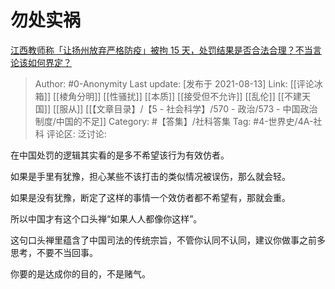 # 勿处实祸
[江西教师称「让扬州放弃严格防疫」被拘 15 天，处罚结果是否合法合理？不当言论该如何界定？](https://www.zhihu.com/question/479240905/answer/2056698459)

> Author: #0-Anonymity
> Last update: [发布于 2021-08-13]
> Link: [[评论冰箱]] [[棱角分明]] [[性骚扰]] [[本质]] [[接受但不允许]] [[乱伦]] [[不建天国]] [[服从]] [[【文章目录】/【5 - 社会科学】/570 - 政治/573 - 中国政治制度/中国的不足]]
> Category: #【答集】/社科答集
> Tag: #4-世界史/4A-社科
> 评论区:
> 泛讨论:

在中国处罚的逻辑其实看的是多不希望该行为有效仿者。

如果是手里有犹豫，担心某些不该打击的类似情况被误伤，那么就会轻。

如果是没有犹豫，断定了这样的事情一个效仿者都不希望有，那就会重。

所以中国才有这个口头禅“如果人人都像你这样”。

这句口头禅里蕴含了中国司法的传统宗旨，不管你认同不认同，建议你做事之前多思考，不要不当回事。

你要的是达成你的目的，不是赌气。
